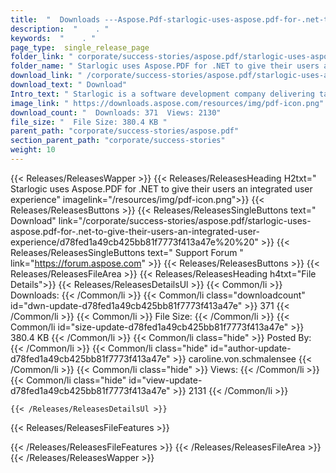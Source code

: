 ```yaml
---
title:  "  Downloads ---Aspose.Pdf-starlogic-uses-aspose.pdf-for-.net-to-give-their-users-an-integrated-user-experience . " 
description:  "    . " 
keywords:  "    . " 
page_type:  single_release_page
folder_link: " corporate/success-stories/aspose.pdf/starlogic-uses-aspose.pdf-for-.net-to-give-their-users-an-integrated-user-experience/"
folder_name: " Starlogic uses Aspose.PDF for .NET to give their users an integrated user experience"
download_link: " /corporate/success-stories/aspose.pdf/starlogic-uses-aspose.pdf-for-.net-to-give-their-users-an-integrated-user-experience/d78fed1a49cb425bb81f7773f413a47e"
download_text: " Download"
Intro_text: " Starlogic is a software development company delivering tailor-made software solu..."
image_link: " https://downloads.aspose.com/resources/img/pdf-icon.png"
download_count: "  Downloads: 371  Views: 2130"
file_size: "  File Size: 380.4 KB "
parent_path: "corporate/success-stories/aspose.pdf"
section_parent_path: "corporate/success-stories"
weight: 10 
---
```


{{< Releases/ReleasesWapper >}}
  {{< Releases/ReleasesHeading H2txt=" Starlogic uses Aspose.PDF for .NET to give their users an integrated user experience" imagelink="/resources/img/pdf-icon.png">}}
  {{< Releases/ReleasesButtons >}}
    {{< Releases/ReleasesSingleButtons text=" Download" link="/corporate/success-stories/aspose.pdf/starlogic-uses-aspose.pdf-for-.net-to-give-their-users-an-integrated-user-experience/d78fed1a49cb425bb81f7773f413a47e%20%20" >}}
    {{< Releases/ReleasesSingleButtons text=" Support Forum " link="https://forum.aspose.com" >}}
  {{< Releases/ReleasesButtons >}}
  {{< Releases/ReleasesFileArea >}}
    {{< Releases/ReleasesHeading h4txt="File Details">}}
    {{< Releases/ReleasesDetailsUl >}}
            {{< Common/li  >}} Downloads: {{< /Common/li >}} 
      {{< Common/li class="downloadcount" id="dwn-update-d78fed1a49cb425bb81f7773f413a47e" >}} 371 {{< /Common/li >}} 
      {{< Common/li  >}} File Size: {{< /Common/li >}} 
      {{< Common/li id="size-update-d78fed1a49cb425bb81f7773f413a47e" >}} 380.4 KB {{< /Common/li >}} 
      {{< Common/li  class="hide" >}} Posted By: {{< /Common/li >}} 
      {{< Common/li class="hide" id="author-update-d78fed1a49cb425bb81f7773f413a47e" >}} caroline.von.schmalensee {{< /Common/li >}} 
      {{< Common/li class="hide"  >}} Views: {{< /Common/li >}} 
      {{< Common/li class="hide" id="view-update-d78fed1a49cb425bb81f7773f413a47e" >}} 2131 {{< /Common/li >}} 

    {{< /Releases/ReleasesDetailsUl >}}

  {{< Releases/ReleasesFileFeatures >}}
      
  {{< /Releases/ReleasesFileFeatures >}}
 {{< /Releases/ReleasesFileArea >}}
{{< /Releases/ReleasesWapper >}}


